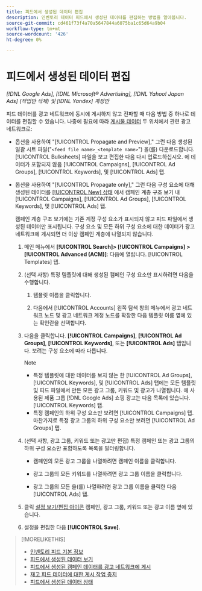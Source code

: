 ```yaml
---
title: 피드에서 생성된 데이터 편집
description: 인벤토리 데이터 피드에서 생성된 데이터를 편집하는 방법을 알아봅니다.
source-git-commit: cd461f73f4a70a5647844a6075ba1c65d64a9b04
workflow-type: tm+mt
source-wordcount: '426'
ht-degree: 0%

---
```


# 피드에서 생성된 데이터 편집

*[!DNL Google Ads], [!DNL Microsoft® Advertising], [!DNL Yahoo! Japan Ads] (작업만 삭제) 및 [!DNL Yandex] 계정만*

피드 데이터를 광고 네트워크에 동시에 게시하지 않고 전파할 때 다음 방법 중 하나로 데이터를 편집할 수 있습니다. 나중에 필요에 따라 [게시물 데이터](propagated-data-post.md) 두 위치에서 관련 광고 네트워크로:

* 옵션을 사용하여 &quot;[!UICONTROL Propagate and Preview],&quot; 그런 다음 생성된 일괄 시트 파일(&quot;`<feed file name>_<template name>`&quot;) 을(를) 다운로드합니다. [!UICONTROL Bulksheets] 파일을 보고 편집한 다음 다시 업로드하십시오. 에 데이터가 포함되지 않음 [!UICONTROL Campaigns], [!UICONTROL Ad Groups], [!UICONTROL Keywords], 및 [!UICONTROL Ads] 탭.

* 옵션을 사용하여 &quot;[!UICONTROL Propagate only],&quot; 그런 다음 구성 요소에 대해 생성된 데이터를 [[!UICONTROL New] 상태](propagated-data-status.md) 에서 캠페인 계층 구조 보기 내 [!UICONTROL Campaigns], [!UICONTROL Ad Groups], [!UICONTROL Keywords], 및 [!UICONTROL Ads] 탭.

   캠페인 계층 구조 보기에는 기존 계정 구성 요소가 표시되지 않고 피드 파일에서 생성된 데이터만 표시됩니다. 구성 요소 및 모든 하위 구성 요소에 대한 데이터가 광고 네트워크에 게시되면 더 이상 캠페인 계층에 나열되지 않습니다.

   1. 메인 메뉴에서 **[!UICONTROL Search]> [!UICONTROL Campaigns] >[!UICONTROL Advanced (ACM)]**: 다음에 열립니다. [!UICONTROL Templates] 탭.

   1. (선택 사항) 특정 템플릿에 대해 생성된 캠페인 구성 요소만 표시하려면 다음을 수행합니다.

      1. 템플릿 이름을 클릭합니다.

      1. 다음에서 [!UICONTROL Accounts] 왼쪽 탐색 창의 메뉴에서 광고 네트워크 노드 및 광고 네트워크 계정 노드를 확장한 다음 템플릿 이름 옆에 있는 확인란을 선택합니다.
   1. 다음을 클릭합니다. **[!UICONTROL Campaigns]**, **[!UICONTROL Ad Groups]**, **[!UICONTROL Keywords]**, 또는 **[!UICONTROL Ads]** 탭입니다. 보려는 구성 요소에 따라 다릅니다.

      >[!NOTE]
      >
      >* 특정 템플릿에 대한 데이터를 보지 않는 한 [!UICONTROL Ad Groups], [!UICONTROL Keywords], 및 [!UICONTROL Ads] 탭에는 모든 템플릿 및 피드 파일에서 만든 모든 광고 그룹, 키워드 및 광고가 나열됩니다. 에 사용된 제품 그룹 [!DNL Google Ads] 쇼핑 광고는 다음 목록에 있습니다. [!UICONTROL Keywords] 탭.
      >* 특정 캠페인의 하위 구성 요소만 보려면 [!UICONTROL Campaigns] 탭. 마찬가지로 특정 광고 그룹의 하위 구성 요소만 보려면 [!UICONTROL Ad Groups] 탭.


   1. (선택 사항, 광고 그룹, 키워드 또는 광고만 편집) 특정 캠페인 또는 광고 그룹의 하위 구성 요소만 포함하도록 목록을 필터링합니다.

      * 캠페인의 모든 광고 그룹을 나열하려면 캠페인 이름을 클릭합니다.

      * 광고 그룹의 모든 키워드를 나열하려면 광고 그룹 이름을 클릭합니다.

      * 광고 그룹의 모든 을(를) 나열하려면 광고 그룹 이름을 클릭한 다음 [!UICONTROL Ads] 탭.
   1. 클릭 [설정 보기/편집 아이콘](/help/search-social-commerce/assets/settings.png "설정 보기/편집 아이콘") 캠페인, 광고 그룹, 키워드 또는 광고 이름 옆에 있습니다.

   1. 설정을 편집한 다음 **[!UICONTROL Save]**.



>[!MORELIKETHIS]
>
>* [인벤토리 피드 기본 정보](inventory-feeds-about.md)
>* [피드에서 생성된 데이터 보기](propagated-data-view.md)
>* [피드에서 생성된 캠페인 데이터를 광고 네트워크에 게시](propagated-data-post.md)
>* [재고 피드 데이터에 대한 게시 작업 중지](stop-job.md)
>* [피드에서 생성된 데이터 상태](propagated-data-status.md)

